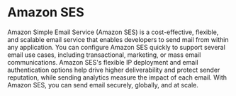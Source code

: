 # Amazon SES
Amazon Simple Email Service (Amazon SES) is a cost-effective, flexible, and scalable email service that
enables developers to send mail from within any application. You can configure Amazon SES quickly
to support several email use cases, including transactional, marketing, or mass email communications.
Amazon SES's flexible IP deployment and email authentication options help drive higher deliverability
and protect sender reputation, while sending analytics measure the impact of each email. With Amazon
SES, you can send email securely, globally, and at scale.